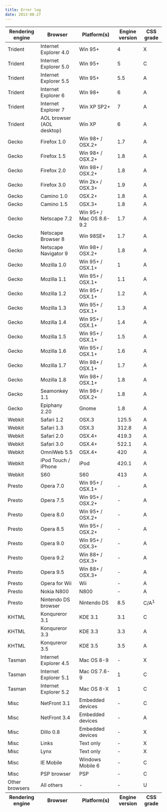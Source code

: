 ```yaml
---
title: Error log
date: 2013-08-27
---
```

<div class="container demo">
  <table class="datatable table table-striped table-bordered">
    <thead>
      <tr>
        <th>Rendering engine</th>
        <th>Browser</th>
        <th>Platform(s)</th>
        <th>Engine version</th>
        <th>CSS grade</th>
      </tr>
    </thead>
    <tbody>
      <tr class="gradeX">
        <td>Trident</td>
        <td>
          Internet
           Explorer 
          4.0
          </td>
        <td>Win 95+</td>
        <td class="center">4</td>
        <td class="center">X</td>
      </tr>
      <tr class="gradeC">
        <td>Trident</td>
        <td>Internet
           Explorer 5.0</td>
        <td>Win 95+</td>
        <td class="center">5</td>
        <td class="center">C</td>
      </tr>
      <tr class="gradeA">
        <td>Trident</td>
        <td>Internet
           Explorer 5.5</td>
        <td>Win 95+</td>
        <td class="center">5.5</td>
        <td class="center">A</td>
      </tr>
      <tr class="gradeA">
        <td>Trident</td>
        <td>Internet
           Explorer 6</td>
        <td>Win 98+</td>
        <td class="center">6</td>
        <td class="center">A</td>
      </tr>
      <tr class="gradeA">
        <td>Trident</td>
        <td>Internet Explorer 7</td>
        <td>Win XP SP2+</td>
        <td class="center">7</td>
        <td class="center">A</td>
      </tr>
      <tr class="gradeA">
        <td>Trident</td>
        <td>AOL browser (AOL desktop)</td>
        <td>Win XP</td>
        <td class="center">6</td>
        <td class="center">A</td>
      </tr>
      <tr class="gradeA">
        <td>Gecko</td>
        <td>Firefox 1.0</td>
        <td>Win 98+ / OSX.2+</td>
        <td class="center">1.7</td>
        <td class="center">A</td>
      </tr>
      <tr class="gradeA">
        <td>Gecko</td>
        <td>Firefox 1.5</td>
        <td>Win 98+ / OSX.2+</td>
        <td class="center">1.8</td>
        <td class="center">A</td>
      </tr>
      <tr class="gradeA">
        <td>Gecko</td>
        <td>Firefox 2.0</td>
        <td>Win 98+ / OSX.2+</td>
        <td class="center">1.8</td>
        <td class="center">A</td>
      </tr>
      <tr class="gradeA">
        <td>Gecko</td>
        <td>Firefox 3.0</td>
        <td>Win 2k+ / OSX.3+</td>
        <td class="center">1.9</td>
        <td class="center">A</td>
      </tr>
      <tr class="gradeA">
        <td>Gecko</td>
        <td>Camino 1.0</td>
        <td>OSX.2+</td>
        <td class="center">1.8</td>
        <td class="center">A</td>
      </tr>
      <tr class="gradeA">
        <td>Gecko</td>
        <td>Camino 1.5</td>
        <td>OSX.3+</td>
        <td class="center">1.8</td>
        <td class="center">A</td>
      </tr>
      <tr class="gradeA">
        <td>Gecko</td>
        <td>Netscape 7.2</td>
        <td>Win 95+ / Mac OS 8.6-9.2</td>
        <td class="center">1.7</td>
        <td class="center">A</td>
      </tr>
      <tr class="gradeA">
        <td>Gecko</td>
        <td>Netscape Browser 8</td>
        <td>Win 98SE+</td>
        <td class="center">1.7</td>
        <td class="center">A</td>
      </tr>
      <tr class="gradeA">
        <td>Gecko</td>
        <td>Netscape Navigator 9</td>
        <td>Win 98+ / OSX.2+</td>
        <td class="center">1.8</td>
        <td class="center">A</td>
      </tr>
      <tr class="gradeA">
        <td>Gecko</td>
        <td>Mozilla 1.0</td>
        <td>Win 95+ / OSX.1+</td>
        <td class="center">1</td>
        <td class="center">A</td>
      </tr>
      <tr class="gradeA">
        <td>Gecko</td>
        <td>Mozilla 1.1</td>
        <td>Win 95+ / OSX.1+</td>
        <td class="center">1.1</td>
        <td class="center">A</td>
      </tr>
      <tr class="gradeA">
        <td>Gecko</td>
        <td>Mozilla 1.2</td>
        <td>Win 95+ / OSX.1+</td>
        <td class="center">1.2</td>
        <td class="center">A</td>
      </tr>
      <tr class="gradeA">
        <td>Gecko</td>
        <td>Mozilla 1.3</td>
        <td>Win 95+ / OSX.1+</td>
        <td class="center">1.3</td>
        <td class="center">A</td>
      </tr>
      <tr class="gradeA">
        <td>Gecko</td>
        <td>Mozilla 1.4</td>
        <td>Win 95+ / OSX.1+</td>
        <td class="center">1.4</td>
        <td class="center">A</td>
      </tr>
      <tr class="gradeA">
        <td>Gecko</td>
        <td>Mozilla 1.5</td>
        <td>Win 95+ / OSX.1+</td>
        <td class="center">1.5</td>
        <td class="center">A</td>
      </tr>
      <tr class="gradeA">
        <td>Gecko</td>
        <td>Mozilla 1.6</td>
        <td>Win 95+ / OSX.1+</td>
        <td class="center">1.6</td>
        <td class="center">A</td>
      </tr>
      <tr class="gradeA">
        <td>Gecko</td>
        <td>Mozilla 1.7</td>
        <td>Win 98+ / OSX.1+</td>
        <td class="center">1.7</td>
        <td class="center">A</td>
      </tr>
      <tr class="gradeA">
        <td>Gecko</td>
        <td>Mozilla 1.8</td>
        <td>Win 98+ / OSX.1+</td>
        <td class="center">1.8</td>
        <td class="center">A</td>
      </tr>
      <tr class="gradeA">
        <td>Gecko</td>
        <td>Seamonkey 1.1</td>
        <td>Win 98+ / OSX.2+</td>
        <td class="center">1.8</td>
        <td class="center">A</td>
      </tr>
      <tr class="gradeA">
        <td>Gecko</td>
        <td>Epiphany 2.20</td>
        <td>Gnome</td>
        <td class="center">1.8</td>
        <td class="center">A</td>
      </tr>
      <tr class="gradeA">
        <td>Webkit</td>
        <td>Safari 1.2</td>
        <td>OSX.3</td>
        <td class="center">125.5</td>
        <td class="center">A</td>
      </tr>
      <tr class="gradeA">
        <td>Webkit</td>
        <td>Safari 1.3</td>
        <td>OSX.3</td>
        <td class="center">312.8</td>
        <td class="center">A</td>
      </tr>
      <tr class="gradeA">
        <td>Webkit</td>
        <td>Safari 2.0</td>
        <td>OSX.4+</td>
        <td class="center">419.3</td>
        <td class="center">A</td>
      </tr>
      <tr class="gradeA">
        <td>Webkit</td>
        <td>Safari 3.0</td>
        <td>OSX.4+</td>
        <td class="center">522.1</td>
        <td class="center">A</td>
      </tr>
      <tr class="gradeA">
        <td>Webkit</td>
        <td>OmniWeb 5.5</td>
        <td>OSX.4+</td>
        <td class="center">420</td>
        <td class="center">A</td>
      </tr>
      <tr class="gradeA">
        <td>Webkit</td>
        <td>iPod Touch / iPhone</td>
        <td>iPod</td>
        <td class="center">420.1</td>
        <td class="center">A</td>
      </tr>
      <tr class="gradeA">
        <td>Webkit</td>
        <td>S60</td>
        <td>S60</td>
        <td class="center">413</td>
        <td class="center">A</td>
      </tr>
      <tr class="gradeA">
        <td>Presto</td>
        <td>Opera 7.0</td>
        <td>Win 95+ / OSX.1+</td>
        <td class="center">-</td>
        <td class="center">A</td>
      </tr>
      <tr class="gradeA">
        <td>Presto</td>
        <td>Opera 7.5</td>
        <td>Win 95+ / OSX.2+</td>
        <td class="center">-</td>
        <td class="center">A</td>
      </tr>
      <tr class="gradeA">
        <td>Presto</td>
        <td>Opera 8.0</td>
        <td>Win 95+ / OSX.2+</td>
        <td class="center">-</td>
        <td class="center">A</td>
      </tr>
      <tr class="gradeA">
        <td>Presto</td>
        <td>Opera 8.5</td>
        <td>Win 95+ / OSX.2+</td>
        <td class="center">-</td>
        <td class="center">A</td>
      </tr>
      <tr class="gradeA">
        <td>Presto</td>
        <td>Opera 9.0</td>
        <td>Win 95+ / OSX.3+</td>
        <td class="center">-</td>
        <td class="center">A</td>
      </tr>
      <tr class="gradeA">
        <td>Presto</td>
        <td>Opera 9.2</td>
        <td>Win 88+ / OSX.3+</td>
        <td class="center">-</td>
        <td class="center">A</td>
      </tr>
      <tr class="gradeA">
        <td>Presto</td>
        <td>Opera 9.5</td>
        <td>Win 88+ / OSX.3+</td>
        <td class="center">-</td>
        <td class="center">A</td>
      </tr>
      <tr class="gradeA">
        <td>Presto</td>
        <td>Opera for Wii</td>
        <td>Wii</td>
        <td class="center">-</td>
        <td class="center">A</td>
      </tr>
      <tr class="gradeA">
        <td>Presto</td>
        <td>Nokia N800</td>
        <td>N800</td>
        <td class="center">-</td>
        <td class="center">A</td>
      </tr>
      <tr class="gradeA">
        <td>Presto</td>
        <td>Nintendo DS browser</td>
        <td>Nintendo DS</td>
        <td class="center">8.5</td>
        <td class="center">C/A<sup>1</sup></td>
      </tr>
      <tr class="gradeC">
        <td>KHTML</td>
        <td>Konqureror 3.1</td>
        <td>KDE 3.1</td>
        <td class="center">3.1</td>
        <td class="center">C</td>
      </tr>
      <tr class="gradeA">
        <td>KHTML</td>
        <td>Konqureror 3.3</td>
        <td>KDE 3.3</td>
        <td class="center">3.3</td>
        <td class="center">A</td>
      </tr>
      <tr class="gradeA">
        <td>KHTML</td>
        <td>Konqureror 3.5</td>
        <td>KDE 3.5</td>
        <td class="center">3.5</td>
        <td class="center">A</td>
      </tr>
      <tr class="gradeX">
        <td>Tasman</td>
        <td>Internet Explorer 4.5</td>
        <td>Mac OS 8-9</td>
        <td class="center">-</td>
        <td class="center">X</td>
      </tr>
      <tr class="gradeC">
        <td>Tasman</td>
        <td>Internet Explorer 5.1</td>
        <td>Mac OS 7.6-9</td>
        <td class="center">1</td>
        <td class="center">C</td>
      </tr>
      <tr class="gradeC">
        <td>Tasman</td>
        <td>Internet Explorer 5.2</td>
        <td>Mac OS 8-X</td>
        <td class="center">1</td>
        <td class="center">C</td>
      </tr>
      <tr class="gradeA">
        <td>Misc</td>
        <td>NetFront 3.1</td>
        <td>Embedded devices</td>
        <td class="center">-</td>
        <td class="center">C</td>
      </tr>
      <tr class="gradeA">
        <td>Misc</td>
        <td>NetFront 3.4</td>
        <td>Embedded devices</td>
        <td class="center">-</td>
        <td class="center">A</td>
      </tr>
      <tr class="gradeX">
        <td>Misc</td>
        <td>Dillo 0.8</td>
        <td>Embedded devices</td>
        <td class="center">-</td>
        <td class="center">X</td>
      </tr>
      <tr class="gradeX">
        <td>Misc</td>
        <td>Links</td>
        <td>Text only</td>
        <td class="center">-</td>
        <td class="center">X</td>
      </tr>
      <tr class="gradeX">
        <td>Misc</td>
        <td>Lynx</td>
        <td>Text only</td>
        <td class="center">-</td>
        <td class="center">X</td>
      </tr>
      <tr class="gradeC">
        <td>Misc</td>
        <td>IE Mobile</td>
        <td>Windows Mobile 6</td>
        <td class="center">-</td>
        <td class="center">C</td>
      </tr>
      <tr class="gradeC">
        <td>Misc</td>
        <td>PSP browser</td>
        <td>PSP</td>
        <td class="center">-</td>
        <td class="center">C</td>
      </tr>
      <tr class="gradeU">
        <td>Other browsers</td>
        <td>All others</td>
        <td>-</td>
        <td class="center">-</td>
        <td class="center">U</td>
      </tr>
    </tbody>
    <tfoot>
      <tr>
        <th>Rendering engine</th>
        <th>Browser</th>
        <th>Platform(s)</th>
        <th>Engine version</th>
        <th>CSS grade</th>
      </tr>
    </tfoot>
  </table>
</div><!--/.container.demo -->